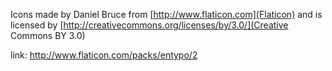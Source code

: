 Icons made by Daniel Bruce from [http://www.flaticon.com](Flaticon) and is licensed by [http://creativecommons.org/licenses/by/3.0/](Creative Commons BY 3.0)

link: http://www.flaticon.com/packs/entypo/2
